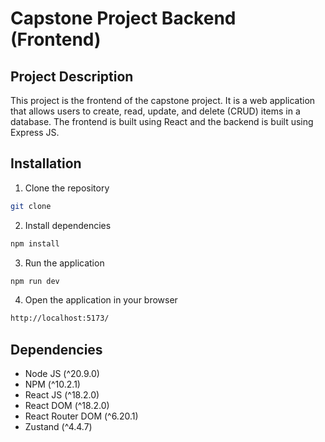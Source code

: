 # Capstone Project Backend (Frontend)

## Project Description

This project is the frontend of the capstone project. It is a web application that allows users to create, read, update, and delete (CRUD) items in a database. The frontend is built using React and the backend is built using Express JS.

## Installation

1. Clone the repository

```bash
git clone
```

2. Install dependencies

```bash
npm install
```

3. Run the application

```bash
npm run dev
```

4. Open the application in your browser

```bash
http://localhost:5173/
```

## Dependencies

-   Node JS (^20.9.0)
-   NPM (^10.2.1)
-   React JS (^18.2.0)
-   React DOM (^18.2.0)
-   React Router DOM (^6.20.1)
-   Zustand (^4.4.7)
